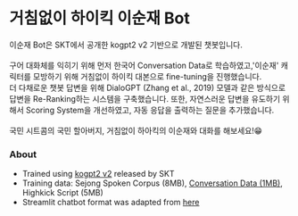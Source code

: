 # 거침없이 하이킥 이순재 Bot

이순재 Bot은 SKT에서 공개한 kogpt2 v2 기반으로 개발된 챗봇입니다.<br><br>
구어 대화체를 익히기 위해 먼저 한국어 Conversation Data로 학습하였고,'이순재' 캐릭터를 모방하기 위해 거침없이 하이킥 대본으로 fine-tuning을 진행했습니다.<br>
더 다채로운 챗봇 답변을 위해 DialoGPT (Zhang et al., 2019) 모델과 같은 방식으로 답변을 Re-Ranking하는 시스템을 구축했습니다. 
또한, 자연스러운 답변을 유도하기 위해서 Scoring System을 개선하였고, 자동 응답을 출력하는 질문을 추가했습니다. <br><br>
국민 시트콤의 국민 할아버지, 거침없이 하아킥의 이순재와 대화를 해보세요!😁

### About
- Trained using [kogpt2 v2](https://github.com/SKT-AI/KoGPT2) released by SKT
- Training data: Sejong Spoken Corpus (8MB), [Conversation Data (1MB)](https://github.com/haven-jeon/KoGPT2-chatbot), Highkick Script (5MB)
- Streamlit chatbot format was adapted from [here](https://github.com/bigjoedata/jekyllhydebot)
